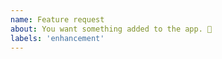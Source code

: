 ```yaml
---
name: Feature request
about: You want something added to the app. 🎉
labels: 'enhancement'
---
```


<!---
❗️❗️ Also, please consider donating  ❗️❗️

Donations will ensure the following:

🔨 Long term maintenance of the project
🛣 Progress on the roadmap
🐛 Quick responses to bug reports and help requests
 -->
